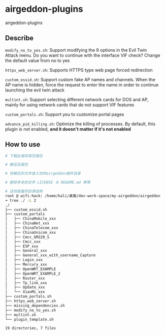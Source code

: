 # airgeddon-plugins
airgeddon-plugins

## Describe
`modify_no_to_yes.sh`: Support modifying the 9 options in the Evil Twin Attack menu. Do you want to continue with the interface VIF check? Change the default value from no to yes


`https_web_server.sh`: Supports HTTPS type web page forced redirection

`custom_essid.sh`: Support custom fake AP names and channels. When the AP name is hidden, force the request to enter the name in order to continue launching the evil twin attack

`multint.sh`: Support selecting different network cards for DOS and AP, mainly for using network cards that do not support VIF features

`custom_portals.sh`: Support you to customize portal pages

`advance_pid_killing.sh`: Optimize the killing of processes. By default, this plugin is not enabled, **and it doesn't matter if it's not enabled**



## How to use

```bash
# 下载此储存库压缩包

# 解压压缩包

# 将解压的文件放入你的airgeddon插件目录

# 删除多余的文件 LICENSE 与 README.md 等等

# 这将是最终目录结构
root @ wifi-hack: /home/kali/桌面/dev-work-space/my-airgeddon/airgeddon-11.21/plugins-------------------------------------------------------------------------------------------------------------- main (✓)
➜ tree ./ -L 2
./
├── custom_essid.sh
├── custom_portals
│   ├── ChinaMobile_xxx
│   ├── ChinaNet_xxx
│   ├── ChinaTelecom_xxx
│   ├── ChinaUnicom_xxx
│   ├── Cmcc_GM220_S
│   ├── Cmcc_xxx
│   ├── ESP_xxx
│   ├── General_xxx
│   ├── General_xxx_with_username_Capture
│   ├── Login_xxx
│   ├── Mercury_xxx
│   ├── OpenWRT_EXAMPLE
│   ├── OpenWRT_EXAMPLE_2
│   ├── Router_xxx
│   ├── Tp_link_xxx
│   ├── Update_xxx
│   └── XiaoMi_xxx
├── custom_portals.sh
├── https_web_server.sh
├── missing_dependencies.sh
├── modify_no_to_yes.sh
├── multint.sh
└── plugin_template.sh

19 directories, 7 files
```

